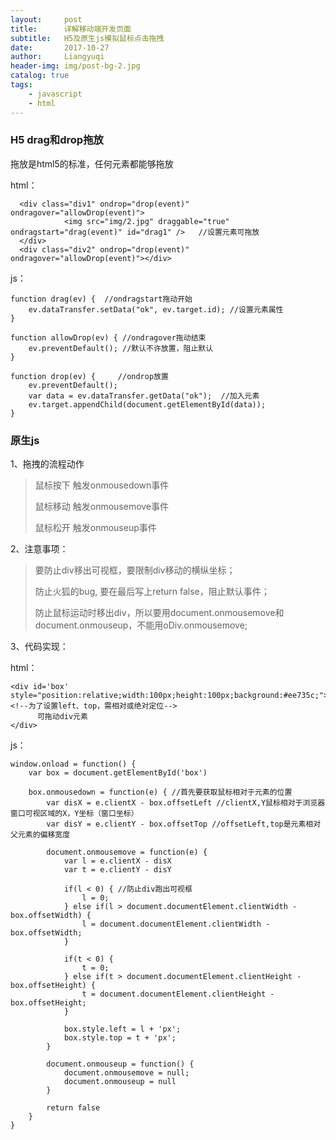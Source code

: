 ```yaml
---
layout:     post
title:      详解移动端开发页面
subtitle:   H5及原生js模拟鼠标点击拖拽
date:       2017-10-27
author:     Liangyuqi
header-img: img/post-bg-2.jpg
catalog: true
tags:
    - javascript
    - html
---
```


### H5 drag和drop拖放

拖放是html5的标准，任何元素都能够拖放

html：

	  <div class="div1" ondrop="drop(event)" ondragover="allowDrop(event)">
	            <img src="img/2.jpg" draggable="true" ondragstart="drag(event)" id="drag1" />   //设置元素可拖放
	  </div>
      <div class="div2" ondrop="drop(event)" ondragover="allowDrop(event)"></div>

js：

	function drag(ev) {  //ondragstart拖动开始
        ev.dataTransfer.setData("ok", ev.target.id); //设置元素属性
    }
    
    function allowDrop(ev) { //ondragover拖动结束
        ev.preventDefault(); //默认不许放置，阻止默认
    }

    function drop(ev) {     //ondrop放置
        ev.preventDefault();
        var data = ev.dataTransfer.getData("ok");  //加入元素
        ev.target.appendChild(document.getElementById(data));
    }

### 原生js

1、拖拽的流程动作

> 鼠标按下 触发onmousedown事件
> 
> 鼠标移动 触发onmousemove事件
> 
> 鼠标松开 触发onmouseup事件


2、注意事项：
 
> 要防止div移出可视框，要限制div移动的横纵坐标； 
> 
> 防止火狐的bug, 要在最后写上return false，阻止默认事件； 
> 
> 防止鼠标运动时移出div，所以要用document.onmousemove和document.onmouseup，不能用oDiv.onmousemove;

3、代码实现：

html：

	<div id='box' style="position:relative;width:100px;height:100px;background:#ee735c;">  <!--为了设置left、top，需相对或绝对定位-->
	      可拖动div元素
	</div>

js：

	window.onload = function() {
        var box = document.getElementById('box')

        box.onmousedown = function(e) { //首先要获取鼠标相对于元素的位置
            var disX = e.clientX - box.offsetLeft //clientX,Y鼠标相对于浏览器窗口可视区域的X，Y坐标（窗口坐标）
            var disY = e.clientY - box.offsetTop //offsetLeft,top是元素相对父元素的偏移宽度

            document.onmousemove = function(e) { 
                var l = e.clientX - disX
                var t = e.clientY - disY

                if(l < 0) { //防止div跑出可视框
                    l = 0;
                } else if(l > document.documentElement.clientWidth - box.offsetWidth) {
                    l = document.documentElement.clientWidth - box.offsetWidth;
                }

                if(t < 0) {
                    t = 0;
                } else if(t > document.documentElement.clientHeight - box.offsetHeight) {
                    t = document.documentElement.clientHeight - box.offsetHeight;
                }

                box.style.left = l + 'px';
                box.style.top = t + 'px';
            }
            
            document.onmouseup = function() {
                document.onmousemove = null;
                document.onmouseup = null
            }
            
            return false
        }
    }
